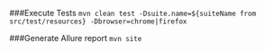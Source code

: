 ###Execute Tests
`mvn clean test -Dsuite.name=${suiteName from src/test/resources} -Dbrowser=chrome|firefox`

###Generate Allure report
`mvn site`
